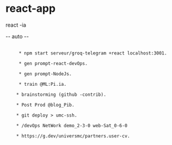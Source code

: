 # react-app
react -ia

-- auto --
<pre>
    <code>
     * npm start serveur/groq-telegram +react localhost:3001.

     * gen prompt-react-devOps.

     * gen prompt-NodeJs.

     * train @ML:Pi.ia.

    * brainstorming (github -contrib).

    * Post Prod @blog_Pib.

    * git deploy > umc-ssh.

    * /devOps NetWork demo_2-3-0 web-Sat_0-6-0

    * https://g.dev/universmc/partners.user-cv.

    </code>
</pre>